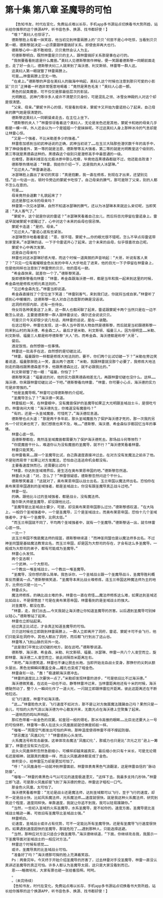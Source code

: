 # 第十集 第八章 圣魔导的可怕
        【告知书友，时代在变化，免费站点难以长存，手机app多书源站点切换看书大势所趋，站长给你推荐的这个换源APP，听书音色多、换源、找书都好使！】
       “哦？”美妇人也惊讶了。
       德斯黎脸上有着一抹笑容，他当初见到林雷肩膀上的‘贝贝’何尝不是心中吃惊，当看到贝贝第一眼，德斯黎就决定——必须要跟林雷搞好关系。即使舍弃再大也行。
       德斯黎心中一直不敢相信，贝贝竟然会认人为主。
       可德斯黎明白，既然林雷是贝贝的主人，跟林雷搞好关系那是事在必行的。
       “我倒要看看到底是什么魔兽。”美妇人见德斯黎故作神秘，便一笑跟着德斯黎一同朝前面走去，走了好一会儿，德斯黎夫妇二人就来到了海沃德、利文斯顿、林雷等一群人这。
       这美妇人第一眼就瞥了林雷肩膀上。
       可是……林雷肩膀上空无一物。
       “在桌上。”德斯黎的声音在美妇人的脑海中响起，美妇人这个时候也注意到那只可爱的小影鼠‘贝贝’正捧着一杯酒非常惬意地喝着：“竟然是黑色毛发！”美妇人心底一颤。
       黑色的鼠类魔兽，可不仅仅是那最低层次的影鼠。
       光明教廷、武神门等许多人或许不清楚贝贝身份，可是混乱之领、冰雪女神殿的人对这个却是很清楚。
       “父亲、母亲。”蒙妮卡开心的很，可是看到母亲，蒙妮卡又开始为雷诺担心了起来，自己母亲的脾气她是很清楚的。
       德斯黎这美妇人一同朝餐桌走去，在主位上坐下。
       “德斯黎的夫人？”林雷惊讶看着这个美妇人，无论是发色还是其他，蒙妮卡和她的母亲几乎都是一模一样，外人还会以为一个是姐姐一个是妹妹呢。不过这美妇人身上那种冰冷的气息却是让林雷心惊。
       “又是一个强者，不比米勒差多少的强者。”
       林雷愈加感到当初武神话说的正确，武神当初说了……在玉兰大陆那些潜伏数千年的高手中，除了神级强者外，第一等的就是法恩、德斯黎等五大强者。第二等的就是光明教皇这个级别的，第三等就是黑德森这种的。黑德森这个级别只是潜修高手中最普通的一级。
       也难怪，那奥利维亚在北极冰原中那么吃瘪，毕竟他连黑德森都敌不过，他还能击败谁？
       德斯黎热情地道：“林雷，我给你介绍一下，这是我的夫人冰瑟琳。”
       “见过夫人。”林雷谦逊道。
       冰瑟琳脸上露出了亲切的笑容：“真是抱歉，我一直在修炼，到现在才出来，还望别见怪。”这一句话一出，顿时令旁边的蒙妮卡吃惊了。自己母亲的脾气，那可是除了父亲，别的人都不怎么在意的。
       可是……
       母亲竟然会道歉？礼貌起来了？
       这还是那位冰冷的母亲吗？
       林雷第一次见冰瑟琳，自然不知道冰瑟琳的脾气，还以为冰瑟琳本来就这么亲切呢，当即笑道：“夫人客气了。”
       “蒙妮卡，这个就是你说的雷诺？”冰瑟琳笑看着自己女儿，而后将目光停留在雷诺身上。雷诺早就被蒙妮卡提醒过了，心中对这个未来的岳母也很忌惮。
       蒙妮卡连道：“是的，母亲。”
       “见过夫人。”雷诺心底有些紧张。
       冰瑟琳赞许地看着雷诺：“恩，很不错，蒙妮卡……你的眼光很不错呢。怎么不早点将雷诺带到家里来。”冰瑟琳的话，一下子令雷诺开心了起来。这个未来的岳母，似乎很喜欢自己呢。
       蒙妮卡心中再次发蒙。
       这是自己母亲吗？
       林雷也对这冰瑟琳好感大增，而这个时候一道爽朗的声音响起：“大哥，听说有客人来了？”只见一位有着耀眼金色长发的中年人大步地走了进来，他的目光一下子停留在林雷身上，但是他同样也注意到了林雷旁的贝贝，他的眉毛一掀。
       “希金森快来，就差你一个了。”德斯黎笑道。
       旋即德斯黎看向林雷：“林雷，希金森跟海沃德一样，都是当年和我一起来到这里的时候，希金森他是修炼光明元素法则的。”
       “见过希金森先生。”林雷当即说道。
       希金森直接找了个空位坐下笑道：“林雷别客气，来到我们这，你就将当成自家。”林雷听了感到心中暖暖的，这德斯黎一批人对自己态度那的确是没话说。
       这洞府府邸内部，还有一些侍女。
       侍女将各种美食送了上来，这一群人也都闲聊了起来，雷诺跟蒙妮卡两个当然只是在一边不敢怎么说话，主要是德斯黎一群人跟林雷谈论，偶尔还会说说贝贝。
       可是贝贝今天却很少说几句话，用林雷的话说，是在——装酷。
       在这过程中，林雷也发现，这一群人当中首领人物自然是德斯黎，而后就是当初跟德斯黎一同来到山村的海沃德、希金森二人。最后才是米勒、利文斯顿、福曼三人。因为很明显……米勒、利文斯顿、福曼三人都是称呼德斯黎‘大人’的。而希金森、海沃德都是称呼‘大哥’。
       餐后。
       酒足饭饱，自然想做一些事情。
       林雷这一批高手在这，自然想的是切磋比试。
       “林雷，福曼跟你一样都是修炼大地法则的，要不，你们两个比试切磋一下？”米勒在旁边笑着说道，福曼那胖脸上一笑，露出两个酒窝：“米勒，我跟林雷就没那个必要了，我修炼大地法则走的路线跟黑德森差不多，他跟黑德森比过，就不必跟我比的。”
       利文斯顿瞥了他一眼：“福曼，你怕了？”
       德斯黎笑道：“福曼说的对，他的实力跟黑德森相差无几，再跟林雷切磋也没什么。这样……海沃德，你来跟林雷切磋比试一下吧。”德斯黎看向林雷，“林雷，你可要小心点，海沃德的实力可是非常强的。”
       “他是圣魔导啊。”林雷可记得德斯黎的介绍呢。
       “圣魔导怎么了？”海沃德一笑道。
       林雷尴尬一笑，在林雷眼中，没有魔兽保护的圣魔导如果正大光明跟圣域战士斗，是很吃亏的，林雷询问大哦：“海沃德先生，你难道没有魔兽吗？”
       “有的，还是一头圣域魔兽，可惜死了。”海沃德叹息道。
       德斯黎也点头道：“那是两千多年前，那头圣域魔兽为了保护海沃德才死的，那一次我的另外一个好兄弟也死了，我们想救也来不及，唉……”德斯黎、海沃德、希金森似乎都回忆当年的事情。
       林雷心底一惊。
       连德斯黎都在，竟然连圣域魔兽都需要为了保护海沃德死去。那场战斗何等惨烈？
       “你提魔兽干什么，难道你认为没有魔兽的圣魔导，就不行？”海沃德笑看着林雷。
       林雷只能笑笑。
       在林雷看来……跟一个圣魔导比试，自己靠速度直接冲过去，在对方没有发魔法之前杀了他。不是轻而易举？如果让对方发魔法，恐怕自己连逃命机会都没有。
       主要看速度快而已。还需要比试吗？
       “林雷，你达到圣域境界后，是生活在奥布莱恩帝国的吧。”德斯黎忽然道。
       林雷点头道：“对，怎么了？”林雷很疑惑，德斯黎忽然问这个干什么。
       德斯黎笑着道：“这就对了，奥布莱恩帝国以战士出名，玉兰帝国以魔法师出名。恐怕你在奥布莱恩帝国遇到的圣域强者，都是圣域战士。你没有跟圣魔导真正战斗过吧。”
       林雷一怔。
       的确，跟他比斗过的圣域强者，都是战士，没有魔法师。
       隆尔斯大师是圣魔导，却没跟他比过。
       “圣魔导是比圣域战士要少，可是，却没奥布莱恩帝国那么过分。”德斯黎感叹道，“在大陆上，一般四个圣域强者中，一个是圣魔导，三个是圣域战士。而奥布莱恩帝国，恐怕十几个圣域强者中，才有一个圣魔导，比例太低。”
       “而玉兰帝国就不同了，平均两个圣域强者中，就有一个圣魔导。”德斯黎话一出，就令林雷心底一惊。
       一比一？
       这玉兰帝国不愧是魔法师的摇篮，德斯黎继续道：“而神圣同盟也是以魔法师多出名。不过神圣同盟是基础魔法教育出名，而玉兰帝国，却是因为大祭司的存在，才会有这么多圣魔导。一般成为大祭司的弟子，都有可能成为圣魔导。”
       林雷心头发怵。
       两个变态啊！
       一个武神，一个大祭司。
       一个教出一堆圣域战士，一个教出一堆圣魔导。
       “圣魔导，没你想的那么简单。我告诉你，一个圣域战士跟一个圣魔导战斗，圣魔导胜利概率反而要高一点。”德斯黎微笑道，“圣魔导本来比战士难修炼，连玉兰帝国这种魔法师为主的地方，比例也只是一比一。”
       林雷点头。
       魔法师修炼，的确比战士难的多。林雷也一直在奇怪……魔法师修炼这么难，如果达到圣域还比如战士，不是很憋屈？可是在奥布莱恩帝国，林雷看到的是圣域战士的强大。
       对圣魔导，都没在意。
       “林雷，走，我们出去……今天我就让海沃德让你知道圣魔导的厉害。以后遇到圣魔导可别掉以轻心。”德斯黎站了起来。
       林雷也立即站起来。
       经过真正比试过，才会真正知道圣魔导的可怕。
       贝贝这时候也立即跳到林雷肩膀上，一群人立即离开了洞府，雷诺、蒙妮卡可不会飞行，他们只能呆在洞府中。其他人都出了洞府，而后都飞行到出了这山谷。
       林雷等人飞到山脉的另外一处。
       “这是我们平常比试切磋的地方，就在这吧。”德斯黎说道。
       德斯黎、海沃德、希金森、米勒、利文斯顿、福曼、冰瑟琳、林雷一共八个人凌空而立，旋即林雷、海沃德二人凌空而立，彼此间隔百米距离左右。
       “来吧。”海沃德笑道，林雷也不谦让脱去长袍，当即开始龙血战士变身，那狰狞的尖刺从额头冒出，黑色龙鳞瞬间覆盖全身……瞳孔也变成了暗金色。
       林雷身形一动，“轰！”极速朝海沃德冲去。
       “林雷的速度比上次要快一点了。”米勒却发现林雷的进步，“可是依旧比不过海沃德。”
       海沃德微笑着，在远处一动也不动，静等林雷冲过来，当林雷距离他还有十米的时候，海沃德陡然动了，整个人一瞬间化作了一道火光，一闪就立即跟林雷拉开距离，彼此这距离还在不断地拉远。
       论飞行速度，林雷不如海沃德。
       “这……”林雷脸色大变，飞行速度不如对方，那不是让对方施展魔法蹂躏自己吗？果然只是一会儿，可怕的火热气浪以海沃德为中心散发开来，无数光点在海沃德上空聚集了起来。
       一道响亮的鸣叫声响起。
       那红色带着一丝金色的双翼，如皇冠一般的翎毛，那冰冷高傲的眼眸……比巨龙还要大上一号的可怕体积，林雷等一群人在这头火凤凰面前就仿佛是蚂蚁一样。
       “嗤嗤~~”周围空气都发出可怕的声响，那种温度使得林雷不得不撑起防御。
       “禁忌魔法‘凤凰幻化’？”林雷感到心头发怵。
       火系魔法号称攻击最强，这单体攻击魔法‘凤凰幻化’，那威力也只是比‘次元之刃’逊上一筹罢了。林雷还没有实力应对。
       这头火凤凰体积忽然急剧缩小，可模样却越来越真实，最后缩小到只有十米长，可是无论翎毛还是眼神，就跟真的魔兽一样，而且火凤凰通体都变成了金色。
       体积变小，给林雷压力却是更加可怕了。
       “呼！”火凤凰身形一动就冲到林雷面前，林雷体表青黑色气浪翻滚，这是林雷自信的‘脉动防御’。
       “嗤嗤~~”林雷的青黑色斗气以可见的速度极速湮灭，“这样下去，我最多支持几秒钟。”林雷立即飞退，可是那火凤凰却是飞到了海沃德的旁边，林雷这才暗松一口气。
       那金色火凤凰，太可怕了。
       海沃德笑看着林雷：“无论是战士还是魔法师，达到圣域都可以飞行，至于飞行的速度，却不一定是战士快。比如风系魔法师，光系魔法师……速度就很快。就是我这种火系魔法师，研究到我这个程度，速度同样快。单靠速度，我就让你追不到我，我可以轻易蹂躏你。”
       “当然，一些初入圣域的火系圣魔导，水系圣魔导，是不如你的。速度方面，圣魔导是比圣域战士略逊一筹。可依旧有圣魔导比圣域战士强。”
       林雷明白。
       论速度，圣域战士或许占有优势，可不一定能比所有圣魔导快。还是有圣魔导飞行速度很快的。如果遇到速度超快的圣魔导，那就危险了……遇到那种人，只能选择逃避。
       “当然，那种应对方法只适合少数圣魔导。”海沃德继续道，“下面，你继续攻击我，我展示一下圣魔导面对圣域战士的一般应对方法。”
       林雷这个时候有感觉……
       或许，圣魔导真的比圣域战士可怕。
       “准备好了吗？”海沃德那可掬的脸上充满着笑容。
       Ps：两章完毕。今天终于开始介绍圣魔导的厉害了，过去林雷对手没圣魔导，林雷一直没认真讲述圣魔导的真正可怕。许多人都认为圣魔导太弱，这只是大家没看到而已。
       恩~~~略微吼吼，大家有票也砸一张给番茄啊。呵呵。
       。
       。（未完待续）
       【告知书友，时代在变化，免费站点难以长存，手机app多书源站点切换看书大势所趋，站长给你推荐的这个换源APP，听书音色多、换源、找书都好使！】